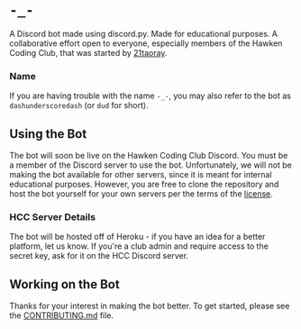 # `-_-`

A Discord bot made using discord.py. Made for educational purposes. A collaborative effort open to everyone, especially members of the Hawken Coding Club, that was started by [21taoray](https://github.com/rtao258).

### Name

If you are having trouble with the name `-_-`, you may also refer to the bot as `dashunderscoredash` (or `dud` for short).

## Using the Bot

The bot will soon be live on the Hawken Coding Club Discord. You must be a member of the Discord server to use the bot. Unfortunately, we will not be making the bot available for other servers, since it is meant for internal educational purposes. However, you are free to clone the repository and host the bot yourself for your own servers per the terms of the [license](LICENSE).


### HCC Server Details

The bot will be hosted off of Heroku - if you have an idea for a better platform, let us know. If you're a club admin and require access to the secret key, ask for it on the HCC Discord server.

## Working on the Bot

Thanks for your interest in making the bot better. To get started, please see the [CONTRIBUTING.md](contributing.md) file.
